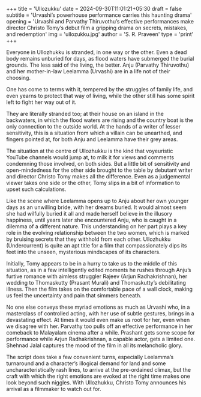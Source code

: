 +++
title = 'Ullozukku'
date = 2024-09-30T11:01:21+05:30
draft = false
subtitle = 'Urvashi’s powerhouse performance carries this haunting drama'
opening = 'Urvashi and Parvathy Thiruvothu’s effective performances make director Christo Tomy’s debut film a gripping drama on secrets, mistakes, and redemption'
img = 'ullozukku.jpg'
author = 'S. R. Praveen'
type = 'print'
+++

Everyone in Ullozhukku is stranded, in one way or the other. Even a dead body remains unburied for days, as flood waters have submerged the burial grounds. The less said of the living, the better. Anju (Parvathy Thiruvothu) and her mother-in-law Leelamma (Urvashi) are in a life not of their choosing.

One has come to terms with it, tempered by the struggles of family life, and even yearns to protect that way of living, while the other still has some spirit left to fight her way out of it.

They are literally stranded too; at their house on an island in the backwaters, in which the flood waters are rising and the country boat is the only connection to the outside world. At the hands of a writer of lesser sensitivity, this is a situation from which a villain can be unearthed, and fingers pointed at, for both Anju and Leelamma have their grey areas.

The situation at the centre of Ullozhukku is the kind that voyeuristic YouTube channels would jump at, to milk it for views and comments condemning those involved, on both sides. But a little bit of sensitivity and open-mindedness for the other side brought to the table by debutant writer and director Christo Tomy makes all the difference. Even as a judgemental viewer takes one side or the other, Tomy slips in a bit of information to upset such calculations.

Like the scene where Leelamma opens up to Anju about her own younger days as an unwilling bride, with her dreams buried. It would almost seem she had wilfully buried it all and made herself believe in the illusory happiness, until years later she encountered Anju, who is caught in a dilemma of a different nature. This understanding on her part plays a key role in the evolving relationship between the two women, which is marked by bruising secrets that they withhold from each other. Ullozhukku (Undercurrent) is quite an apt title for a film that compassionately dips its feet into the unseen, mysterious mindscapes of its characters.

Initially, Tomy appears to be in a hurry to take us to the middle of this situation, as in a few intelligently edited moments he rushes through Anju’s furtive romance with aimless struggler Rajeev (Arjun Radhakrishnan), her wedding to Thomaskutty (Prasant Murali) and Thomaskutty’s debilitating illness. Then the film takes on the comfortable pace of a wall clock, making us feel the uncertainty and pain that simmers beneath.

No one else conveys these myriad emotions as much as Urvashi who, in a masterclass of controlled acting, with her use of subtle gestures, brings in a devastating effect. At times it would even make us root for her, even when we disagree with her. Parvathy too pulls off an effective performance in her comeback to Malayalam cinema after a while. Prashant gets some scope for performance while Arjun Radhakrishnan, a capable actor, gets a limited one. Shehnad Jalal captures the mood of the film in all its melancholic glory.

The script does take a few convenient turns, especially Leelamma’s turnaround and a character’s illogical demand for land and some uncharacteristically rash lines, to arrive at the pre-ordained climax, but the craft with which the right emotions are evoked at the right time makes one look beyond such niggles. With Ullozhukku, Christo Tomy announces his arrival as a filmmaker to watch out for.
